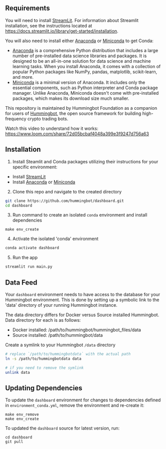 ## Requirements

You will need to install [StreamLit](https://streamlit.io/). For information about Streamlit installation, see the instructions located at https://docs.streamlit.io/library/get-started/installation.

You will also need to install either [Anaconda](https://www.anaconda.com/) or [Miniconda](https://docs.conda.io/en/latest/miniconda.html) to get Conda:
* [Anaconda](https://www.anaconda.com/) is a comprehensive Python distribution that includes a large number of pre-installed data science libraries and packages. It is designed to be an all-in-one solution for data science and machine learning tasks. When you install Anaconda, it comes with a collection of popular Python packages like NumPy, pandas, matplotlib, scikit-learn, and more. 
* [Miniconda](https://docs.conda.io/en/latest/miniconda.html) is a minimal version of Anaconda. It includes only the essential components, such as Python interpreter and Conda package manager. Unlike Anaconda, Miniconda doesn't come with pre-installed packages, which makes its download size much smaller. 

This repository is maintained by Hummingbot Foundation as a companion for users of [Hummingbot](https://github.com/hummingbot/hummingbot), the open source framework for building high-frequency crypto trading bots.

Watch this video to understand how it works:
https://www.loom.com/share/72d05bcbaf4048a399e3f9247d756a63

## Installation

1. Install Steamlit and Conda packages utilizing their instructions for your specific environment:
* Install  [StreamLit](https://docs.streamlit.io/library/get-started/installation)
* Install [Anaconda](https://docs.anaconda.com/free/anaconda/install/index.html) or [Miniconda](https://docs.conda.io/en/latest/miniconda.html)

2. Clone this repo and navigate to the created directory
```bash
git clone https://github.com/hummingbot/dashboard.git
cd dashboard
```

3. Run command to create an isolated `conda` environment and install dependencies
```
make env_create
```

4. Activate the isolated 'conda' environment
```bash
conda activate dashboard
```

5. Run the app
```bash
streamlit run main.py
```

## Data Feed

Your `dashboard` environment needs to have access to the database for your Hummingbot environment. This is done by setting up a symbolic link to the 'data' directory of your running Hummingbot instance. 

The data directory differs for Docker versus Source installed Hummingbot. Data directory for each is as follows:
* Docker installed: /path/to/hummingbot/hummingbot_files/data
* Source installed: /path/to/hummingbot/data


Create a symlink to your Hummingbot `/data` directory
```bash
# replace `/path/to/hummingbotdata` with the actual path
ln -s /path/to/hummingbotdata data

# if you need to remove the symlink
unlink data
```

## Updating Dependencies

To update the `dashboard` environment for changes to dependencies defined in `environment_conda.yml`, remove the environment and re-create it:
```
make env_remove
make env_create
```

To updated the `dashboard` source for latest version, run:
```
cd dashboard
git pull
```
